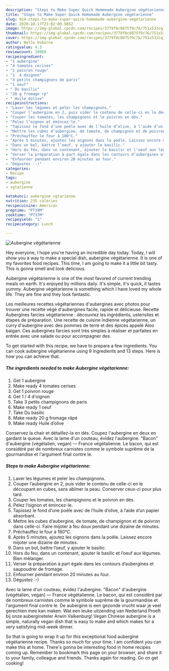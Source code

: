 ```yaml
---
description: "Steps to Make Super Quick Homemade Aubergine végétarienne"
title: "Steps to Make Super Quick Homemade Aubergine végétarienne"
slug: 914-steps-to-make-super-quick-homemade-aubergine-vegetarienne
date: 2020-10-17T23:02:00.985Z
image: https://img-global.cpcdn.com/recipes/3779f8c8875f9c76/751x532cq70/aubergine-vegetarienne-photo-principale-de-la-recette.jpg
thumbnail: https://img-global.cpcdn.com/recipes/3779f8c8875f9c76/751x532cq70/aubergine-vegetarienne-photo-principale-de-la-recette.jpg
cover: https://img-global.cpcdn.com/recipes/3779f8c8875f9c76/751x532cq70/aubergine-vegetarienne-photo-principale-de-la-recette.jpg
author: Nelle Osborne
ratingvalue: 4.3
reviewcount: 19969
recipeingredient:
- "1 aubergine"
- "4 tomates cerises"
- "1 poivron rouge"
- "1  4 doignon"
- "3 petits champignons de paris"
- "1 oeuf"
- " Du basilic"
- "20 g fromage rp"
- " Huile dolive"
recipeinstructions:
- "Laver les légumes et peler les champignons."
- "Couper l’aubergine en 2, puis vider le contenu de celle-ci en le découpant en cubes, sans abîmer la peau. Conserver ceux-ci pour plus tard."
- "Couper les tomates, les champignons et le poivron en dés."
- "Pelez l’oignon et émincez-le."
- "Tapissez le fond d’une poêle avec de l’huile d’olive, à l’aide d’un papier absorbant."
- "Mettre les cubes d’aubergine, de tomate, de champignon et de poivron dans celle-ci. Faire mijoter à feu doux pendant une dizaine de minutes."
- "Préchauffez le four à 180°C."
- "Après 5 minutes, ajoutez les oignons dans la poêle. Laissez encore mijoter une dizaine de minutes."
- "Dans un bol, battre l’oeuf, y ajouter le basilic."
- "Hors du feu, dans un contenant, ajouter le basilic et l’oeuf aux légumes. Bien mélanger."
- "Verser la préparation à part égale dans les contours d’aubergines et saupoudrer de fromage."
- "Enfourner pendant environ 20 minutes au four."
- "Dégustez :-)"
categories:
- Recipe
tags:
- aubergine
- vgtarienne

katakunci: aubergine vgtarienne 
nutrition: 235 calories
recipecuisine: American
preptime: "PT39M"
cooktime: "PT37M"
recipeyield: "1"
recipecategory: Lunch

---
```



![Aubergine végétarienne](https://img-global.cpcdn.com/recipes/3779f8c8875f9c76/751x532cq70/aubergine-vegetarienne-photo-principale-de-la-recette.jpg)

Hey everyone, I hope you're having an incredible day today. Today, I will show you a way to make a special dish, aubergine végétarienne. It is one of my favorites food recipes. This time, I am going to make it a little bit tasty. This is gonna smell and look delicious.

Aubergine végétarienne is one of the most favored of current trending meals on earth. It's enjoyed by millions daily. It's simple, it's quick, it tastes yummy. Aubergine végétarienne is something which I have loved my whole life. They are fine and they look fantastic.

Les meilleures recettes végétariennes d&#39;aubergines avec photos pour trouver une recette végé d&#39;aubergines facile, rapide et délicieuse. Recette Aubergines farcies végétarienne : découvrez les ingrédients, ustensiles et étapes de préparation. Une recette de cuisine indienne végétarienne, un curry d&#39;aubergine avec des pommes de terre et des épices appelé Aloo baigan. Ces aubergines farcies sont très simples à réaliser et parfaites en entrée avec une salade ou pour accompagner des.


To get started with this recipe, we have to prepare a few ingredients. You can cook aubergine végétarienne using 9 ingredients and 13 steps. Here is how you can achieve that.

<!--inarticleads1-->

##### The ingredients needed to make Aubergine végétarienne:

1. Get 1 aubergine
1. Make ready 4 tomates cerises
1. Get 1 poivron rouge
1. Get 1 / 4 d&#39;oignon
1. Take 3 petits champignons de paris
1. Make ready 1 oeuf
1. Take  Du basilic
1. Make ready 20 g fromage râpé
1. Make ready  Huile d’olive


Conservez la chair et détaillez-la en dés. Coupez l&#39;aubergine en deux en gardant la queue. Avec la lame d&#39;un couteau, évidez l&#39;aubergine. &#34;Bacon&#34; d&#39;aubergine (végétalien, vegan) — France végétalienne. Le bacon, qui est considéré par de nombreux carnistes comme le symbole suprême de la gourmandise et l&#39;argument final contre le. 

<!--inarticleads2-->

##### Steps to make Aubergine végétarienne:

1. Laver les légumes et peler les champignons.
1. Couper l’aubergine en 2, puis vider le contenu de celle-ci en le découpant en cubes, sans abîmer la peau. Conserver ceux-ci pour plus tard.
1. Couper les tomates, les champignons et le poivron en dés.
1. Pelez l’oignon et émincez-le.
1. Tapissez le fond d’une poêle avec de l’huile d’olive, à l’aide d’un papier absorbant.
1. Mettre les cubes d’aubergine, de tomate, de champignon et de poivron dans celle-ci. Faire mijoter à feu doux pendant une dizaine de minutes.
1. Préchauffez le four à 180°C.
1. Après 5 minutes, ajoutez les oignons dans la poêle. Laissez encore mijoter une dizaine de minutes.
1. Dans un bol, battre l’oeuf, y ajouter le basilic.
1. Hors du feu, dans un contenant, ajouter le basilic et l’oeuf aux légumes. Bien mélanger.
1. Verser la préparation à part égale dans les contours d’aubergines et saupoudrer de fromage.
1. Enfourner pendant environ 20 minutes au four.
1. Dégustez :-)


Avec la lame d&#39;un couteau, évidez l&#39;aubergine. &#34;Bacon&#34; d&#39;aubergine (végétalien, vegan) — France végétalienne. Le bacon, qui est considéré par de nombreux carnistes comme le symbole suprême de la gourmandise et l&#39;argument final contre le. De aubergine is een gezonde vrucht waar je veel gerechten mee kan maken. Wat een leuke uitzending van Nederland Proeft bij onze aubergineteler Arwin Valkenburg! Vegan Chinese aubergine is a simple, naturally vegan dish that is easy to make and which makes for a very satisfying mid-week dinner. 

So that is going to wrap it up for this exceptional food aubergine végétarienne recipe. Thanks so much for your time. I am confident you can make this at home. There's gonna be interesting food in home recipes coming up. Remember to bookmark this page on your browser, and share it to your family, colleague and friends. Thanks again for reading. Go on get cooking!
